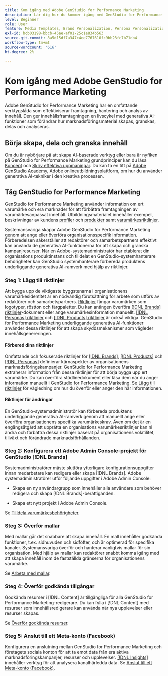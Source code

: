 ```yaml
---
title: Kom igång med Adobe GenStudio for Performance Marketing
description: Lär dig hur du kommer igång med GenStudio for Performance Marketing för att generera nytt varumärkesanpassat marknadsföringsinnehåll.
level: Beginner
role: User
feature: Media Templates, Brand Personalization, Persona Personalization, Product Personalization, Generative AI
exl-id: bcb03198-bbcb-45ae-af01-25c1e834b563
source-git-commit: 8a5d15df7a347c4ee7767610fc9bb23fc7b71db4
workflow-type: tm+mt
source-wordcount: '616'
ht-degree: 2%

---
```


# Kom igång med Adobe GenStudio for Performance Marketing

Adobe GenStudio for Performance Marketing har en omfattande verktygslåda som effektiviserar framtagning, hantering och analys av innehåll. Den ger innehållsframtagningen en livscykel med generativa AI-funktioner som förändrar hur marknadsföringsmaterial skapas, granskas, delas och analyseras.

## Börja skapa, dela och granska innehåll

Om du är nybörjare på att skapa AI-baserade verktyg eller bara är nyfiken på GenStudio for Performance Marketing grundprinciper kan du läsa [Koncept](concepts.md) och [Skriv effektiva uppmaningar](effective-prompts.md). Du kan ta en titt på [Adobe GenStudio Academy](https://learningmanager.adobe.com/genstudioacademy), Adobe onlineutbildningsplattform, om hur du använder generativa AI-tekniker i den kreativa processen.

## Tåg GenStudio for Performance Marketing

GenStudio for Performance Marketing använder information om ert varumärke och era marknader för att förbättra framtagningen av varumärkesanpassat innehåll. Utbildningsmaterialet innehåller exempel, beskrivningar av kundens [profiler](/help/user-guide/guidelines/personas.md) och [produkter](/help/user-guide/guidelines/products.md) samt [varumärkesriktlinjer](/help/user-guide/guidelines/overview.md).

Systemansvariga skapar Adobe GenStudio for Performance Marketing genom att ange eller överföra organisationsspecifik information. Förberedelsen säkerställer att redaktörer och samarbetspartners effektivt kan använda de generativa AI-funktionerna för att skapa och granska kampanjresurser. När en Adobe-systemadministratör har etablerat din organisations produktinstans och tilldelat en GenStudio-systemhanterare behörigheter kan GenStudio systemhanterare förbereda produktens underliggande generativa AI-ramverk med hjälp av riktlinjer.

### Steg 1: Lägg till riktlinjer

Att bygga upp de viktigaste byggstenarna i organisationens varumärkesidentitet är en nödvändig förutsättning för arbete som utförs av redaktörer och samarbetspartners. [Riktlinjer](./guidelines/overview.md) fångar varumärken som logotyper, röstton och färgpaletter. Du kan antingen överföra [[!DNL Brands] riktlinjer](./guidelines/brands.md)-dokument eller ange varumärkesinformation manuellt. [[!DNL Personas] riktlinjer](./guidelines/personas.md) och [[!DNL Products] riktlinjer](./guidelines/products.md) är också viktiga. GenStudio for Performance Marketing underliggande generativa AI-funktioner använder dessa riktlinjer för att skapa skyddsmekanismer som vägleder innehållsgenereringen.

#### Förbered dina riktlinjer

Omfattande och fokuserade riktlinjer för [[!DNL Brands]](./guidelines/brands.md), [[!DNL Products]](./guidelines/products.md) och [[!DNL Personas]](./guidelines/personas.md) definierar kärnaspekter av organisationens marknadsföringskampanjer. GenStudio for Performance Marketing extraherar information från dessa riktlinjer för att börja bygga upp ert varumärke. Du kan överföra stödlinedokument eller läsa dem när du anger information manuellt i GenStudio for Performance Marketing. Se [Lägg till riktlinjer](./guidelines/overview.md) för vägledning om hur du överför eller anger den här informationen.

#### Riktlinjer för ändringar

En GenStudio-systemadministratör kan förbereda produktens underliggande generativa AI-ramverk genom att manuellt ange eller överföra organisationens specifika varumärkeskrav. Även om det är en engångsåtgärd att upprätta en organisations varumärkesriktlinjer kan ni ändra och förbättra dessa riktlinjer baserat på organisationens volatilitet, tillväxt och förändrade marknadsförhållanden.

### Steg 2: Konfigurera ett Adobe Admin Console-projekt för GenStudio [!DNL Brands]

Systemadministratörer måste slutföra ytterligare konfigurationsuppgifter innan medarbetare kan redigera eller skapa [!DNL Brands]. Adobe systemadministratörer utför följande uppgifter i Adobe Admin Console:

* Skapa en ny användargrupp som innehåller alla användare som behöver redigera och skapa [!DNL Brands]-berättiganden.

* Skapa ett nytt projekt i Adobe Admin Console.

Se [Tilldela varumärkesbehörigheter](configure-brand-permissions.md).

### Steg 3: Överför mallar

Med mallar går det snabbare att skapa innehåll. En mall innehåller godkända funktioner, t.ex. sidhuvuden och sidfötter, och är optimerad för specifika kanaler. Systemansvariga överför och hanterar vanligtvis mallar för sin organisation. Med hjälp av mallar kan redaktörer snabbt komma igång med att skapa innehåll inom de fastställda gränserna för organisationens varumärke.

Se [Arbeta med mallar](./content/use-templates.md).

### Steg 4: Överför godkända tillgångar

Godkända resurser i [!DNL Content] är tillgängliga för alla GenStudio for Performance Marketing-redigerare. Du kan fylla i [!DNL Content] med resurser som innehållsredigerare kan använda när nya upplevelser eller resurser skapas.

Se [Överför godkända resurser](./content/manage-assets.md).

### Steg 5: Anslut till ett Meta-konto (Facebook)

Konfigurera en anslutning mellan GenStudio for Performance Marketing och företagets sociala konton för att ta emot data från era aktiva marknadsföringskampanjer, resurser och upplevelser. [[!DNL Insights]](./insights/overview.md) innehåller verktyg för att analysera kanalhärledda data. Se [Anslut till ett Meta-konto (Facebook)](./insights/connect-channel.md#meta-ads-connect).
